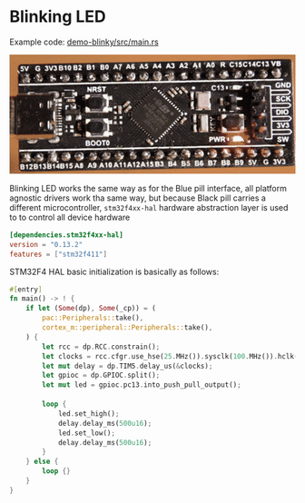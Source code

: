 # Blinking LED

Example code: [demo-blinky/src/main.rs](../demo/demo-blinky/src/main.rs)

![Blinking LED](https://raw.githubusercontent.com/viktorchvatal/black-pill-rust-assets/master/black-blinky/black-blinky.gif)

Blinking LED works the same way as for the Blue pill interface, all platform
agnostic drivers work tha same way, but because Black pill carries a different
microcontroller, `stm32f4xx-hal` hardware abstraction layer is used to
to control all device hardware

```toml
[dependencies.stm32f4xx-hal]
version = "0.13.2"
features = ["stm32f411"]
```

STM32F4 HAL basic initialization is basically as follows:

```rust
#[entry]
fn main() -> ! {
    if let (Some(dp), Some(_cp)) = (
        pac::Peripherals::take(),
        cortex_m::peripheral::Peripherals::take(),
    ) {
        let rcc = dp.RCC.constrain();
        let clocks = rcc.cfgr.use_hse(25.MHz()).sysclk(100.MHz()).hclk(25.MHz()).freeze();
        let mut delay = dp.TIM5.delay_us(&clocks);
        let gpioc = dp.GPIOC.split();
        let mut led = gpioc.pc13.into_push_pull_output();

        loop {
            led.set_high();
            delay.delay_ms(500u16);
            led.set_low();
            delay.delay_ms(500u16);
        }
    } else {
        loop {}
    }
}
```